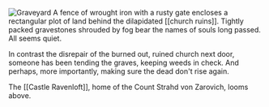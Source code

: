 ![Graveyard](https://cdn.discordapp.com/attachments/911710764706983997/978323550559670272/unknown.png?ex=661411ce&is=66019cce&hm=c679d10d8c76a111effdd51258ca3abb3d4642fde8bdca836e6f5dc5c483f35c&)
A fence of wrought iron with a rusty gate encloses a rectangular plot of land behind the dilapidated [[church ruins]]. Tightly packed gravestones shrouded by fog bear the names of souls long passed. All seems quiet.

In contrast the disrepair of the burned out, ruined church next door, someone has been tending the graves, keeping weeds in check. And perhaps, more importantly, making sure the dead don't rise again.

The [[Castle Ravenloft]], home of the Count Strahd von Zarovich, looms above.
